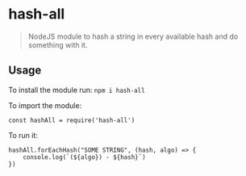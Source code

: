 # hash-all
> NodeJS module to hash a string in every available hash and do something with it.

## Usage
To install the module run:
``npm i hash-all``

To import the module:

    const hashAll = require('hash-all')
    
To run it:

    hashAll.forEachHash("SOME STRING", (hash, algo) => {
        console.log(`(${algo}) - ${hash}`)
    })